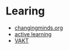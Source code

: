 # Learing
+ [changingminds.org](http://changingminds.org/explanations/learning/learning.htm)
+ [active learning](http://changingminds.org/explanations/learning/active_learning.htm)
+ [VAKT](http://www.nwlink.com/~donclark/hrd/styles/vakt.html)

